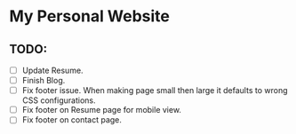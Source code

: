 # My Personal Website

## TODO:
- [ ] Update Resume.
- [ ] Finish Blog.
- [ ] Fix footer issue. When making page small then large it defaults to wrong CSS configurations.
- [ ] Fix footer on Resume page for mobile view.
- [ ] Fix footer on contact page.